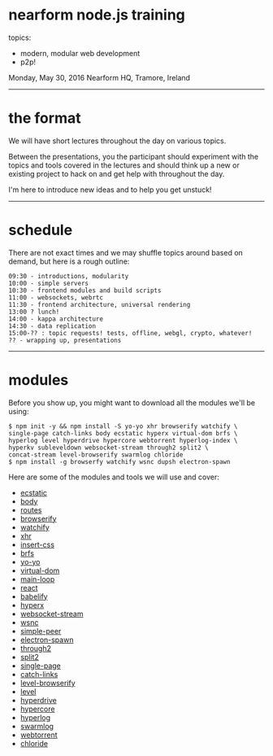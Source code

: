 # nearform node.js training

topics:

  * modern, modular web development
  * p2p!

Monday, May 30, 2016
Nearform HQ, Tramore, Ireland

---
# the format

We will have short lectures throughout the day on various topics.

Between the presentations, you the participant should experiment
with the topics and tools covered in the lectures and should
think up a new or existing project to hack on and get help with
throughout the day.

I'm here to introduce new ideas and to help you get unstuck!

---
# schedule

There are not exact times and we may shuffle topics around based
on demand, but here is a rough outline:

```
09:30 - introductions, modularity
10:00 - simple servers
10:30 - frontend modules and build scripts
11:00 - websockets, webrtc
11:30 - frontend architecture, universal rendering
13:00 ? lunch!
14:00 - kappa architecture
14:30 - data replication
15:00-?? : topic requests! tests, offline, webgl, crypto, whatever!
?? - wrapping up, presentations
```

---
# modules

Before you show up, you might want to download all the modules
we'll be using:

```
$ npm init -y && npm install -S yo-yo xhr browserify watchify \
single-page catch-links body ecstatic hyperx virtual-dom brfs \
hyperlog level hyperdrive hypercore webtorrent hyperlog-index \
hyperkv subleveldown websocket-stream through2 split2 \
concat-stream level-browserify swarmlog chloride
$ npm install -g browserfy watchify wsnc dupsh electron-spawn
```

Here are some of the modules and tools we will use and cover:

* [ecstatic](https://npmjs.com/package/ecstatic)
* [body](https://npmjs.com/package/body)
* [routes](https://npmjs.com/package/routes)
* [browserify](https://npmjs.com/package/browserify)
* [watchify](https://npmjs.com/package/watchify)
* [xhr](https://npmjs.com/package/xhr)
* [insert-css](https://npmjs.com/package/insert-css)
* [brfs](https://npmjs.com/package/brfs)
* [yo-yo](https://npmjs.com/package/yo-yo)
* [virtual-dom](https://npmjs.com/package/virtual-dom)
* [main-loop](https://npmjs.com/package/main-loop)
* [react](https://npmjs.com/package/react)
* [babelify](https://npmjs.com/package/babelify)
* [hyperx](https://npmjs.com/package/hyperx)
* [websocket-stream](https://npmjs.com/package/websocket-stream)
* [wsnc](https://npmjs.com/package/wsnc)
* [simple-peer](https://npmjs.com/package/simple-peer)
* [electron-spawn](https://npmjs.com/package/electron-spawn)
* [through2](https://npmjs.com/package/through2)
* [split2](https://npmjs.com/package/split2)
* [single-page](https://npmjs.com/package/single-page)
* [catch-links](https://npmjs.com/package/catch-links)
* [level-browserify](https://npmjs.com/package/level-browserify)
* [level](https://npmjs.com/package/level)
* [hyperdrive](https://npmjs.com/package/hyperdrive)
* [hypercore](https://npmjs.com/package/hypercore)
* [hyperlog](https://npmjs.com/package/hyperlog)
* [swarmlog](https://npmjs.com/package/swarmlog)
* [webtorrent](https://npmjs.com/package/webtorrent)
* [chloride](https://npmjs.com/package/chloride)


